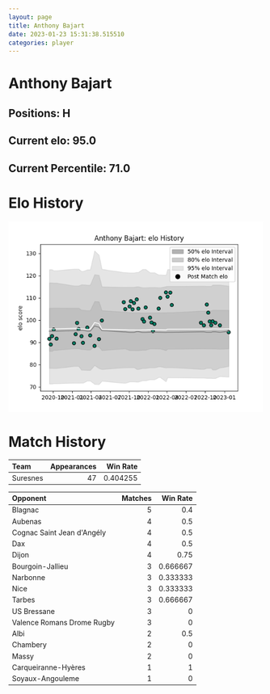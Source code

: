 ```yaml
---  
layout: page  
title: Anthony Bajart  
date: 2023-01-23 15:31:38.515510  
categories: player  
---
```

# Anthony Bajart

## Positions: H

## Current elo: 95.0

## Current Percentile: 71.0

# Elo History


![elo history](history_AnthonyBajart.png)
# Match History


| Team     |   Appearances |   Win Rate |
|:---------|--------------:|-----------:|
| Suresnes |            47 |   0.404255 |

| Opponent                   |   Matches |   Win Rate |
|:---------------------------|----------:|-----------:|
| Blagnac                    |         5 |   0.4      |
| Aubenas                    |         4 |   0.5      |
| Cognac Saint Jean d'Angély |         4 |   0.5      |
| Dax                        |         4 |   0.5      |
| Dijon                      |         4 |   0.75     |
| Bourgoin-Jallieu           |         3 |   0.666667 |
| Narbonne                   |         3 |   0.333333 |
| Nice                       |         3 |   0.333333 |
| Tarbes                     |         3 |   0.666667 |
| US Bressane                |         3 |   0        |
| Valence Romans Drome Rugby |         3 |   0        |
| Albi                       |         2 |   0.5      |
| Chambery                   |         2 |   0        |
| Massy                      |         2 |   0        |
| Carqueiranne-Hyères        |         1 |   1        |
| Soyaux-Angouleme           |         1 |   0        |